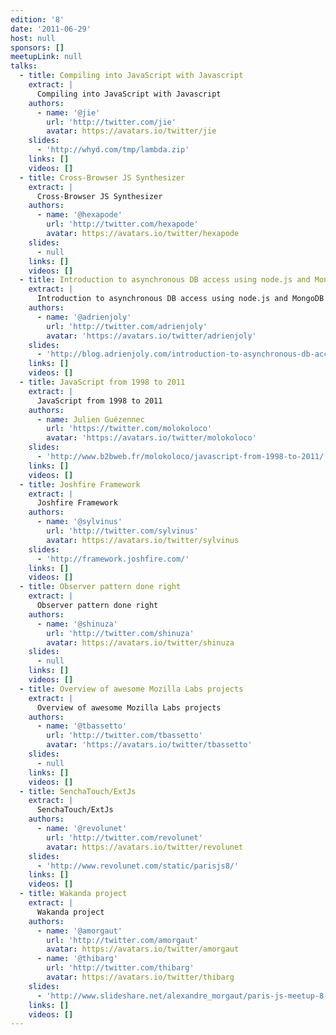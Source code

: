 ```yaml
---
edition: '8'
date: '2011-06-29'
host: null
sponsors: []
meetupLink: null
talks:
  - title: Compiling into JavaScript with Javascript
    extract: |
      Compiling into JavaScript with Javascript
    authors:
      - name: '@jie'
        url: 'http://twitter.com/jie'
        avatar: https://avatars.io/twitter/jie
    slides:
      - 'http://whyd.com/tmp/lambda.zip'
    links: []
    videos: []
  - title: Cross-Browser JS Synthesizer
    extract: |
      Cross-Browser JS Synthesizer
    authors:
      - name: '@hexapode'
        url: 'http://twitter.com/hexapode'
        avatar: https://avatars.io/twitter/hexapode
    slides:
      - null
    links: []
    videos: []
  - title: Introduction to asynchronous DB access using node.js and MongoDB
    extract: |
      Introduction to asynchronous DB access using node.js and MongoDB
    authors:
      - name: '@adrienjoly'
        url: 'http://twitter.com/adrienjoly'
        avatar: 'https://avatars.io/twitter/adrienjoly'
    slides:
      - 'http://blog.adrienjoly.com/introduction-to-asynchronous-db-access-using'
    links: []
    videos: []
  - title: JavaScript from 1998 to 2011
    extract: |
      JavaScript from 1998 to 2011
    authors:
      - name: Julien Guézennec
        url: 'https://twitter.com/molokoloco'
        avatar: 'https://avatars.io/twitter/molokoloco'
    slides:
      - 'http://www.b2bweb.fr/molokoloco/javascript-from-1998-to-2011/'
    links: []
    videos: []
  - title: Joshfire Framework
    extract: |
      Joshfire Framework
    authors:
      - name: '@sylvinus'
        url: 'http://twitter.com/sylvinus'
        avatar: https://avatars.io/twitter/sylvinus
    slides:
      - 'http://framework.joshfire.com/'
    links: []
    videos: []
  - title: Observer pattern done right
    extract: |
      Observer pattern done right
    authors:
      - name: '@shinuza'
        url: 'http://twitter.com/shinuza'
        avatar: https://avatars.io/twitter/shinuza
    slides:
      - null
    links: []
    videos: []
  - title: Overview of awesome Mozilla Labs projects
    extract: |
      Overview of awesome Mozilla Labs projects
    authors:
      - name: '@tbassetto'
        url: 'http://twitter.com/tbassetto'
        avatar: 'https://avatars.io/twitter/tbassetto'
    slides:
      - null
    links: []
    videos: []
  - title: SenchaTouch/ExtJs
    extract: |
      SenchaTouch/ExtJs
    authors:
      - name: '@revolunet'
        url: 'http://twitter.com/revolunet'
        avatar: https://avatars.io/twitter/revolunet
    slides:
      - 'http://www.revolunet.com/static/parisjs8/'
    links: []
    videos: []
  - title: Wakanda project
    extract: |
      Wakanda project
    authors:
      - name: '@amorgaut'
        url: 'http://twitter.com/amorgaut'
        avatar: https://avatars.io/twitter/amorgaut
      - name: '@thibarg'
        url: 'http://twitter.com/thibarg'
        avatar: https://avatars.io/twitter/thibarg
    slides:
      - 'http://www.slideshare.net/alexandre_morgaut/paris-js-meetup-8-june-2011'
    links: []
    videos: []
---
```

